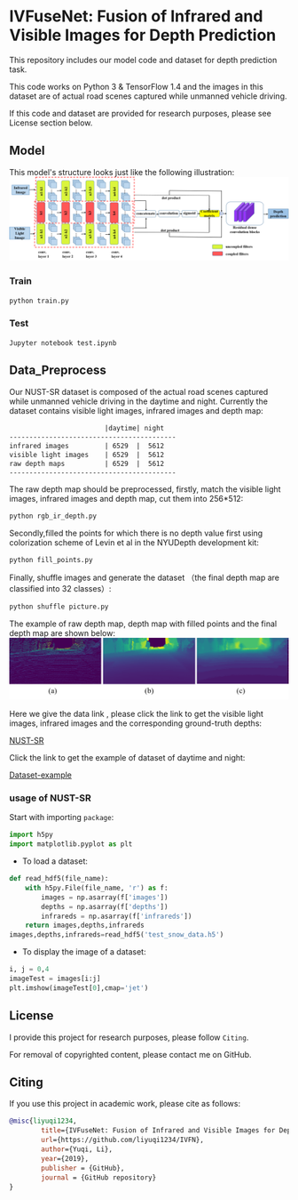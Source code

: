 # IVFuseNet: Fusion of Infrared and Visible Images for Depth Prediction
This repository includes our model code and dataset for depth prediction task.

This code works on Python 3 & TensorFlow 1.4 and the images in this dataset are of actual road scenes captured while unmanned vehicle driving.

If this code and dataset are provided for research purposes, please see License section below.

## Model
This model's structure looks just like the following illustration:
![Network](/pics/Fig2.png)

### Train
```python
python train.py
```
### Test
```
Jupyter notebook test.ipynb
```

## Data_Preprocess
Our NUST-SR dataset is composed of the actual road scenes captured while unmanned vehicle driving in the daytime and night. Currently the dataset contains visible light images, infrared images and depth map:

```
                        |daytime| night  
------------------------------------------
infrared images         | 6529  |  5612
visible light images    | 6529  |  5612
raw depth maps          | 6529  |  5612
------------------------------------------
```

The raw depth map should be preprocessed, firstly,  match the visible light images, infrared images and depth map, cut them into 256*512:

```python
python rgb_ir_depth.py
```

Secondly,filled the points for which there is no depth value first using colorization scheme of Levin et al in the NYUDepth development kit:

```python
python fill_points.py
```

Finally, shuffle images and generate the dataset （the final depth map are classified into 32 classes）:

```python
python shuffle picture.py
```
The example of raw depth map, depth map with filled points and the final depth map are shown below:
![Network](/pics/数据预处理示意图.png)

Here we give the data link , please click the link to get the visible light images, infrared images and the corresponding ground-truth depths:

[NUST-SR](https://pan.baidu.com/s/183TfvGOoHC8m_x7RhLDFRQ)

Click the link to get the example of dataset of daytime and night:

[Dataset-example](https://pan.baidu.com/s/1pS189FnPoXuYzGX0UIIt3w)

### usage of NUST-SR

Start with importing `package`:
```python
import h5py
import matplotlib.pyplot as plt
```
- To load a dataset:
```python
def read_hdf5(file_name):
    with h5py.File(file_name, 'r') as f:
        images = np.asarray(f['images'])
        depths = np.asarray(f['depths'])
        infrareds = np.asarray(f['infrareds'])
    return images,depths,infrareds
images,depths,infrareds=read_hdf5('test_snow_data.h5')
```
- To display the image of a dataset:
```python
i, j = 0,4
imageTest = images[i:j]
plt.imshow(imageTest[0],cmap='jet')
```


## License
I provide this project for research purposes, please follow `Citing`.

For removal of copyrighted content, please contact me on GitHub.


## Citing
If you use this project in academic work, please cite as follows:

```bibtex
@misc{liyuqi1234,
        title={IVFuseNet: Fusion of Infrared and Visible Images for Depth Prediction},
        url={https://github.com/liyuqi1234/IVFN},
        author={Yuqi, Li},
        year={2019},
        publisher = {GitHub},
        journal = {GitHub repository}
}
```
